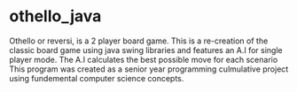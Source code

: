 # othello_java
Othello or reversi, is a 2 player board game. This is a re-creation of the classic board game using java swing libraries and features an A.I for single player mode. The A.I calculates the best possible move for each scenario
This program was created as a senior year programming culmulative project using fundemental computer science concepts. 

